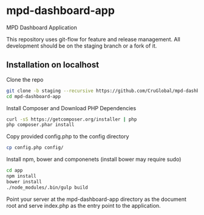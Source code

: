 # mpd-dashboard-app
MPD Dashboard Application

This repository uses git-flow for feature and release management. All development should be on the staging branch or a fork of it.

## Installation on localhost
Clone the repo
```bash
git clone -b staging --recursive https://github.com/CruGlobal/mpd-dashboard-app.git mpd-dashboard-app
cd mpd-dashboard-app
```
Install Composer and Download PHP Dependencies
```bash
curl -sS https://getcomposer.org/installer | php
php composer.phar install
```
Copy provided config.php to the config directory
```bash
cp config.php config/
```

Install npm, bower and componenets (install bower may require sudo)
```bash
cd app
npm install
bower install
./node_modules/.bin/gulp build
```

Point your server at the mpd-dashboard-app directory as the document root and serve index.php as the entry point to the application.
